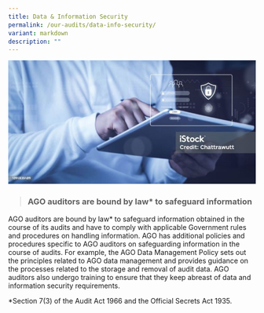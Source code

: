 ```yaml
---
title: Data & Information Security
permalink: /our-audits/data-info-security/
variant: markdown
description: ""
---
```

![Data_Security_2](/images/istockphoto_1394835489_1024x1024_400H.jpg)

> ### AGO auditors are bound by law* to safeguard information

AGO auditors are bound by law* to safeguard information obtained in the course of its audits and have to comply with applicable Government rules and procedures on handling information. AGO has additional policies and procedures specific to AGO auditors on safeguarding information in the course of audits. For example, the AGO Data Management Policy sets out the principles related to AGO data management and provides guidance on the processes related to the storage and removal of audit data. AGO auditors also undergo training to ensure that they keep abreast of data and information security requirements.

*Section 7(3) of the Audit Act 1966 and the Official Secrets Act 1935.